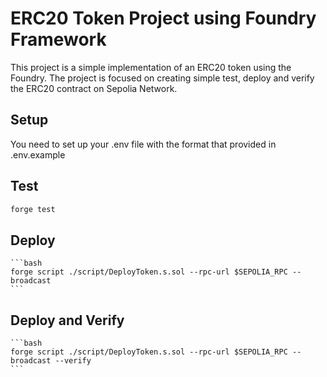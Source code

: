 # ERC20 Token Project using Foundry Framework

This project is a simple implementation of an ERC20 token using the Foundry.
The project is focused on creating simple test, deploy and verify the ERC20 contract on Sepolia Network.

## Setup

You need to set up your .env file with the format that provided in .env.example

## Test

```bash
forge test
```

## Deploy

    ```bash
    forge script ./script/DeployToken.s.sol --rpc-url $SEPOLIA_RPC --broadcast
    ```

## Deploy and Verify

    ```bash
    forge script ./script/DeployToken.s.sol --rpc-url $SEPOLIA_RPC --broadcast --verify
    ```
